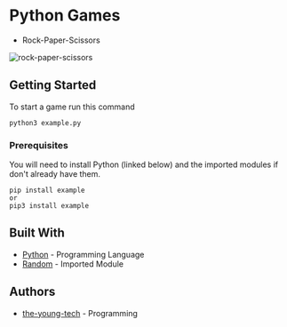 # Python Games

* Rock-Paper-Scissors

![rock-paper-scissors](https://user-images.githubusercontent.com/123611980/230686917-c9e8b025-e87f-4c3a-95f2-e979455a8944.png)


## Getting Started
To start a game run this command
```
python3 example.py
```
### Prerequisites

You will need to install Python (linked below) and the imported modules if don't already have them.

```
pip install example
or
pip3 install example

```
## Built With

* [Python](https://www.python.org/) - Programming Language
* [Random](https://docs.python.org/3/library/random.html?highlight=random#module-random) - Imported Module

## Authors

* [the-young-tech](https://github.com/the-young-tech) - Programming
